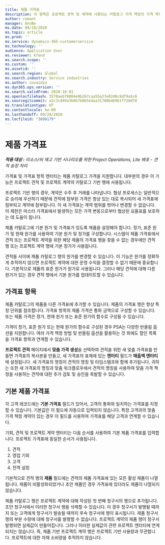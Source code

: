 ```yaml
---
title: 제품 가격표
description: 이 항목은 프로젝트 견적 및 계약에 사용되는 카탈로그 가격 책정의 가격 목록에 대한 정보를 제공합니다.
author: rumant
manager: AnnBe
ms.date: 09/18/2020
ms.topic: article
ms.prod: ''
ms.service: dynamics-365-customerservice
ms.technology: ''
audience: Application User
ms.reviewer: kfend
ms.search.scope: ''
ms.custom: ''
ms.assetid: ''
ms.search.region: Global
ms.search.industry: Service industries
ms.author: suvaidya
ms.dyn365.ops.version: ''
ms.search.validFrom: 2020-10-01
ms.openlocfilehash: 3570aeb78804e9b267caa55a27e02d6c8df9a5c6
ms.sourcegitcommit: a2c3cd49a3b667b8b5edaa31788b4b9b1f728d78
ms.translationtype: HT
ms.contentlocale: ko-KR
ms.lasthandoff: 09/28/2020
ms.locfileid: "3898179"
---
```

# <a name="product-price-lists"></a>제품 가격표

_**적용 대상 :** 리소스/비 재고 기반 시나리오를 위한 Project Operations, Lite 배포 - 견적 송장 처리_

가격표 및 가격표 항목 엔터티는 제품 카탈로그 가격을 지원합니다. 대부분의 경우 이 기능은 프로젝트 견적 및 프로젝트 계약의 카탈로그 기반 행에 사용됩니다.

프로젝트 기반 행의 경우, 계약은 수주 후 거래를 나타냅니다. 협상 프로세스는 일반적으로 승리에 우선하기 때문에 견적에 첨부된 가격은 항상 있는 대로 복사되어 새 가격표에 첨부되고 계약에 첨부됩니다. 이 새 가격표는 계약 범위를 벗어나 변경할 수 없습니다. 이 제한은 마스터 가격표에서 발생하는 모든 가격 변동으로부터 협상된 요율표를 보호하는 데 도움이 됩니다.

제품 카탈로그에 기본 원가 및 가격표가 있도록 제품을 설정해야 합니다. 정가, 표준 원가 및 현재 원가를 사용하여 기본 원가 및 정가를 구성합니다. 시스템이 제품 가격표에서 견적 또는 프로젝트 계약을 위한 해당 제품의 가격표 행을 찾을 수 없는 경우에만 견적 행 또는 프로젝트 계약 행에 기본 정가가 사용됩니다.

견적들 사이에 제품 카탈로그 행의 원가를 변경할 수 있습니다. 이 기능은 원가를 정확하게 추적하지 않으면 프로젝트 계약에 대한 운영 수익을 결정할 수 없기 때문에 중요합니다. 기본적으로 제품의 표준 원가가 원가로 사용됩니다. 그러나 해당 견적에 대해 다른 원가가 있는 경우 견적 행에서 기본 원가를 업데이트할 수 있습니다.

## <a name="price-list-items"></a>가격표 항목

제품 카탈로그의 제품을 다른 가격표에 추가할 수 있습니다. 제품의 가격표 행은 항상 특정 단위를 참조합니다. 가격표 항목의 제품 가격은 통화 금액으로 구성할 수 있습니다. 또는 제품 가격은 정가, 현재 원가 또는 표준 원가의 함수로 구성될 수 있습니다.

가격이 정가, 표준 원가 또는 현재 원가의 함수로 구성된 경우 PSA는 다양한 반올림 옵션을 지원합니다. 여러 가격 책정 방법 및 반올림 옵션을 활용하는 것 외에도 할인 목록을 가격표 항목과 연계할 수 있습니다. 

**프로젝트 견적** 페이지에서 **맞춤 가격 생성**을 선택하여 견적을 위한 새 맞춤 가격표를 만들면 가격표의 복사본을 만들고, 새 가격표의 표제에 있는 **엔터티** 필드가 **매출액 엔터티**에 설정됩니다. 새 가격표의 명칭이 견적의 명칭 및 타임스탬프와 함께 추가됩니다. 귀하는 또한 새 가격표의 명칭과 맞춤 워크플로우에서 견적의 명칭을 사용하여 맞춤 가격 책정을 사용하는 견적에 대한 추가 검토 및 승인을 촉발할 수 있습니다.

 
## <a name="default-product-price-list"></a>기본 제품 가격표
각 고객 레코드에는 **기본 가격표** 필드가 있어서, 고객의 통화와 일치하는 가격표를 지정할 수 있습니다. 기본값은 이 필드에 자동으로 입력되지 않습니다. 특정 고객과의 맞춤 가격 책정 계약이 있는 경우 이 필드를 사용하여 가격표를 해당 고객과 연계할 수 있습니다.

기회, 견적 및 프로젝트 계약 엔터티는 다음 순서를 사용하여 기본 제품 가격표를 입력합니다. 프로젝트 가격표에 동일한 순서가 사용됩니다.

1.  견적
2.  영업 기회
3.  고객
4.  전역 설정 

기본적으로 견적 행의 **제품** 필드에는 견적의 제품 가격표에 있는 모든 활성 제품이 나열됩니다. 제품이 비활성화되었거나 초안 제품인 경우 가격표에 있더라도 제품이 나열되지 않습니다. 

제품 카탈로그 행은 프로젝트 계약에 대해 작성된 첫 번째 청구서의 행으로 추가됩니다. 초안 청구서에서 이러한 청구서 행을 삭제할 수 있습니다. 이 경우 청구서가 발행될 때까지 또는 고객에게 청구서가 발송될 때까지 후속 청구서에 행이 표시됩니다. 제품 청구서 행의 부분 수량에 대해 청구서를 발행할 수 없습니다. 프로젝트 계약의 제품 행이 청구서 발행되면 실제값이 만들어집니다. 그러나 이러한 실제값이 관련 프로젝트 엔터티에 연계되지는 않습니다. 즉, 제품 기반 프로젝트 계약 행은 프로젝트 기반 사용량과 무관합니다. 프로젝트에 대한 자재 소비량을 추적하지 않습니다.
